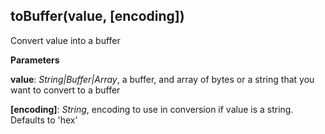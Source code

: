 toBuffer(value, \[encoding\])
-----------------------------
Convert value into a buffer



**Parameters**

**value**:  *String|Buffer|Array*,  a buffer, and array of bytes or a string that you want to convert to a buffer

**[encoding]**:  *String*,  encoding to use in conversion if value is a string. Defaults to 'hex'

